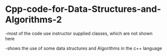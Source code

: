 # Cpp-code-for-Data-Structures-and-Algorithms-2
-most of the code use instructor supplied classes, which are not shown here 

-shows the use of some data structures and Algorithms in the c++ language 
